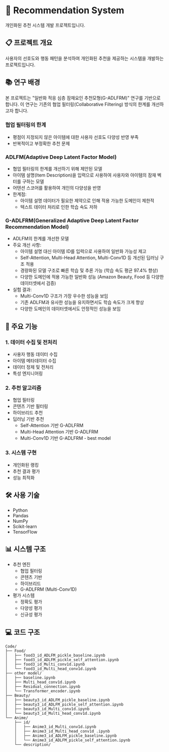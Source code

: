 # 🎯 Recommendation System

개인화된 추천 시스템 개발 프로젝트입니다.

## 📋 프로젝트 개요

사용자의 선호도와 행동 패턴을 분석하여 개인화된 추천을 제공하는 시스템을 개발하는 프로젝트입니다.

## 📚 연구 배경

본 프로젝트는 "일반화 적응 심층 잠재요인 추천모형(G-ADLFRM)" 연구를 기반으로 합니다. 이 연구는 기존의 협업 필터링(Collaborative Filtering) 방식의 한계를 개선하고자 합니다.

### 협업 필터링의 한계
- 평점이 지정되지 않은 아이템에 대한 사용자 선호도 다양성 반영 부족
- 반복적이고 부정확한 추천 문제

### ADLFM(Adaptive Deep Latent Factor Model)
- 협업 필터링의 한계를 개선하기 위해 제안된 모델
- 아이템 설명(Item Description)을 입력으로 사용하여 사용자와 아이템의 잠재 벡터를 구하는 모델
- 어텐션 스코어를 활용하여 개인의 다양성을 반영
- 한계점:
  - 아이템 설명 데이터가 필요한 제약으로 인해 적용 가능한 도메인이 제한적
  - 텍스트 데이터 처리로 인한 학습 속도 저하

### G-ADLFRM(Generalized Adaptive Deep Latent Factor Recommendation Model)
- ADLFM의 한계를 개선한 모델
- 주요 개선 사항:
  - 아이템 설명 대신 아이템 ID를 입력으로 사용하여 일반화 가능성 제고
  - Self-Attention, Multi-Head Attention, Multi-Conv1D 등 개선된 딥러닝 구조 적용
  - 경량화된 모델 구조로 빠른 학습 및 추론 가능 (학습 속도 평균 97.4% 향상)
  - 다양한 도메인에 적용 가능한 일반화 성능 (Amazon Beauty, Food 등 다양한 데이터셋에서 검증)
- 실험 결과:
  - Multi-Conv1D 구조가 가장 우수한 성능을 보임
  - 기존 ADLFM과 유사한 성능을 유지하면서도 학습 속도가 크게 향상
  - 다양한 도메인의 데이터셋에서도 안정적인 성능을 보임

## 🎯 주요 기능

### 1. 데이터 수집 및 전처리
- 사용자 행동 데이터 수집
- 아이템 메타데이터 수집
- 데이터 정제 및 전처리
- 특성 엔지니어링

### 2. 추천 알고리즘
- 협업 필터링
- 콘텐츠 기반 필터링
- 하이브리드 추천
- 딥러닝 기반 추천
  - Self-Attention 기반 G-ADLFRM
  - Multi-Head Attention 기반 G-ADLFRM
  - Multi-Conv1D 기반 G-ADLFRM - best model

### 3. 시스템 구현
- 개인화된 랭킹
- 추천 결과 평가
- 성능 최적화

## 🛠️ 사용 기술
- Python
- Pandas
- NumPy
- Scikit-learn
- TensorFlow

## 📊 시스템 구조
- 추천 엔진
  - 협업 필터링
  - 콘텐츠 기반
  - 하이브리드
  - G-ADLFRM (Multi-Conv1D)
- 평가 시스템
  - 정확도 평가
  - 다양성 평가
  - 신규성 평가

## 💻 코드 구조
```
Code/
├── Food/
│   ├── food3_id_ADLFM_pickle_baseline.ipynb
│   ├── food3_id_ADLFM_pickle_self_attention.ipynb
│   ├── food3_id_Multi_conv1d.ipynb
│   └── food3_id_Multi_head_conv1d.ipynb
├── other model/
│   ├── baseline.ipynb
│   ├── Multi_head_conv1d.ipynb
│   ├── Residual_connection.ipynb
│   └── Transformer_encoder.ipynb
├── Beauty/
│   ├── beauty3_id_ADLFM_pickle_baseline.ipynb
│   ├── beauty3_id_ADLFM_pickle_self_attention.ipynb
│   ├── beauty3_id_Multi_conv1d.ipynb
│   └── beauty3_id_Multi_head_conv1d.ipynb
└── Anime/
    ├── id/
    │   ├── Anime3_id_Multi_conv1d.ipynb
    │   ├── Anime3_id_Multi_head_conv1d .ipynb
    │   ├── Anime3_id_ADLFM_pickle_baseline.ipynb
    │   └── Anime3_id_ADLFM_pickle_self_attention.ipynb
    └── description/
```
